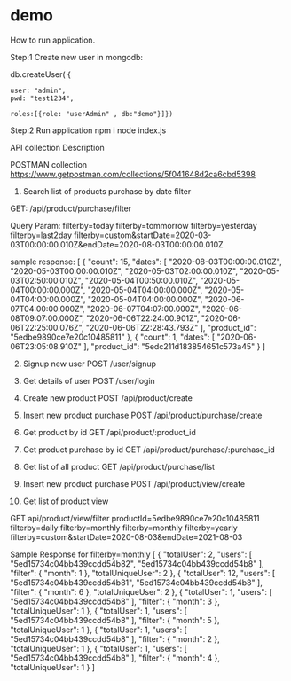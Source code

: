 
# demo



How to run application.


Step:1  Create new user in mongodb: 

db.createUser(
{	
    
    user: "admin",
	pwd: "test1234",

	roles:[{role: "userAdmin" , db:"demo"}]})


Step:2 Run application
npm i
node index.js



API collection Description

POSTMAN collection
https://www.getpostman.com/collections/5f041648d2ca6cbd5398     



1.  Search list of products purchase by date filter

GET:  /api/product/purchase/filter

Query Param:
filterby=today
filterby=tommorrow
filterby=yesterday
filterby=last2day
filterby=custom&startDate=2020-03-03T00:00:00.010Z&endDate=2020-08-03T00:00:00.010Z

sample response:
[
    {
        "count": 15,
        "dates": [
            "2020-08-03T00:00:00.010Z",
            "2020-05-03T00:00:00.010Z",
            "2020-05-03T02:00:00.010Z",
            "2020-05-03T02:50:00.010Z",
            "2020-05-04T00:50:00.010Z",
            "2020-05-04T00:00:00.000Z",
            "2020-05-04T04:00:00.000Z",
            "2020-05-04T04:00:00.000Z",
            "2020-05-04T04:00:00.000Z",
            "2020-06-07T04:00:00.000Z",
            "2020-06-07T04:07:00.000Z",
            "2020-06-08T09:07:00.000Z",
            "2020-06-06T22:24:00.901Z",
            "2020-06-06T22:25:00.076Z",
            "2020-06-06T22:28:43.793Z"
        ],
        "product_id": "5edbe9890ce7e20c10485811"
    },
    {
        "count": 1,
        "dates": [
            "2020-06-06T23:05:08.910Z"
        ],
        "product_id": "5edc211d183854651c573a45"
    }
]


2. Signup new user
POST /user/signup

3. Get details of user
POST /user/login

4.  Create new product
POST /api/product/create

5. Insert new product purchase
POST /api/product/purchase/create
 
6. Get product by id
GET /api/product/:product_id

7. Get product purchase by id
GET /api/product/purchase/:purchase_id

8. Get list of all product
GET /api/product/purchase/list

9. Insert new product purchase
POST /api/product/view/create

10. Get list of product view

GET api/product/view/filter
productId=5edbe9890ce7e20c10485811
filterby=daily
filterby=monthly
filterby=monthly
filterby=yearly
filterby=custom&startDate=2020-08-03&endDate=2021-08-03

Sample Response for filterby=monthly
[
    {
        "totalUser": 2,
        "users": [
            "5ed15734c04bb439ccdd54b82",
            "5ed15734c04bb439ccdd54b8"
        ],
        "filter": {
            "month": 1
        },
        "totalUniqueUser": 2
    },
    {
        "totalUser": 12,
        "users": [
            "5ed15734c04bb439ccdd54b81",
            "5ed15734c04bb439ccdd54b8"
        ],
        "filter": {
            "month": 6
        },
        "totalUniqueUser": 2
    },
    {
        "totalUser": 1,
        "users": [
            "5ed15734c04bb439ccdd54b8"
        ],
        "filter": {
            "month": 3
        },
        "totalUniqueUser": 1
    },
    {
        "totalUser": 1,
        "users": [
            "5ed15734c04bb439ccdd54b8"
        ],
        "filter": {
            "month": 5
        },
        "totalUniqueUser": 1
    },
    {
        "totalUser": 1,
        "users": [
            "5ed15734c04bb439ccdd54b8"
        ],
        "filter": {
            "month": 2
        },
        "totalUniqueUser": 1
    },
    {
        "totalUser": 1,
        "users": [
            "5ed15734c04bb439ccdd54b8"
        ],
        "filter": {
            "month": 4
        },
        "totalUniqueUser": 1
    }
]


